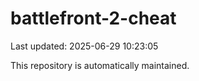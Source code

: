 # battlefront-2-cheat

Last updated: 2025-06-29 10:23:05

This repository is automatically maintained.
